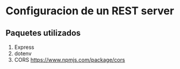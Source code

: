 # Configuracion de un REST server

## Paquetes utilizados

1. Express
2. dotenv
3. CORS https://www.npmjs.com/package/cors
